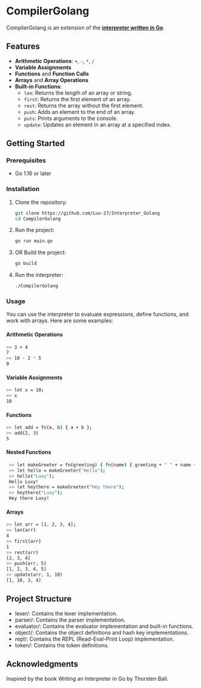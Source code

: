 # CompilerGolang

CompilerGolang is an extension of the **[interpreter written in Go](https://github.com/Lux-27/Interpreter_Golang)**.

## Features

- **Arithmetic Operations**: `+`, `-`, `*`, `/`
- **Variable Assignments**
- **Functions** and **Function Calls**
- **Arrays** and **Array Operations**
- **Built-in Functions**:
  - `len`: Returns the length of an array or string.
  - `first`: Returns the first element of an array.
  - `rest`: Returns the array without the first element.
  - `push`: Adds an element to the end of an array.
  - `puts`: Prints arguments to the console.
  - `update`: Updates an element in an array at a specified index.

## Getting Started

### Prerequisites

- Go 1.16 or later

### Installation

1. Clone the repository:

   ```sh
   git clone https://github.com/Lux-27/Interpreter_Golang
   cd CompilerGolang
   ```

2. Run the project:
   ```sh
   go run main.go
   ```
3. OR Build the project:
   ```sh
   go build
   ```
4. Run the interpreter:
   ```sh
   ./CompilerGolang
   ```

### Usage

You can use the interpreter to evaluate expressions, define functions, and work with arrays. Here are some examples:

#### Arithmetic Operations

```sh
>> 3 + 4
7
>> 10 - 2 * 5
0
```

#### Variable Assignments

```sh
>> let x = 10;
>> x
10
```

#### Functions

```sh
>> let add = fn(a, b) { a + b };
>> add(2, 3)
5
```

#### Nested Functions

```sh
 >> let makeGreeter = fn(greeting) { fn(name) { greeting + " " + name + "!" } };
 >> let hello = makeGreeter("Hello");
 >> hello("Luxy");
 Hello Luxy!
 >> let heythere = makeGreeter("Hey there");
 >> heythere("Luxy");
 Hey there Luxy!
```

#### Arrays

```sh
>> let arr = [1, 2, 3, 4];
>> len(arr)
4
>> first(arr)
1
>> rest(arr)
[2, 3, 4]
>> push(arr, 5)
[1, 2, 3, 4, 5]
>> update(arr, 1, 10)
[1, 10, 3, 4]
```

## Project Structure

- lexer/: Contains the lexer implementation.
- parser/: Contains the parser implementation.
- evaluator/: Contains the evaluator implementation and built-in functions.
- object/: Contains the object definitions and hash key implementations.
- repl/: Contains the REPL (Read-Eval-Print Loop) implementation.
- token/: Contains the token definitions.

## Acknowledgments

Inspired by the book Writing an Interpreter in Go by Thorsten Ball.
